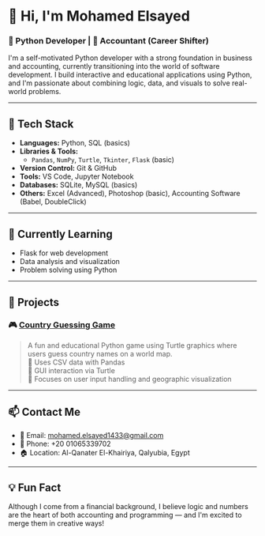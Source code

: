 # 👋 Hi, I'm Mohamed Elsayed

### 🐍 Python Developer | 💼 Accountant (Career Shifter)

I'm a self-motivated Python developer with a strong foundation in business and accounting, currently transitioning into the world of software development. I build interactive and educational applications using Python, and I'm passionate about combining logic, data, and visuals to solve real-world problems.

---

## 🔧 Tech Stack

- **Languages:** Python, SQL (basics)
- **Libraries & Tools:** 
  - `Pandas`, `NumPy`, `Turtle`, `Tkinter`, `Flask` (basic)
- **Version Control:** Git & GitHub
- **Tools:** VS Code, Jupyter Notebook
- **Databases:** SQLite, MySQL (basics)
- **Others:** Excel (Advanced), Photoshop (basic), Accounting Software (Babel, DoubleClick)

---

## 🧠 Currently Learning

- Flask for web development  
- Data analysis and visualization  
- Problem solving using Python  

---

## 📌 Projects

### 🎮 [Country Guessing Game](#)
> A fun and educational Python game using Turtle graphics where users guess country names on a world map.  
> 🔹 Uses CSV data with Pandas  
> 🔹 GUI interaction via Turtle  
> 🔹 Focuses on user input handling and geographic visualization

---

## 📫 Contact Me

- 📧 Email: mohamed.elsayed1433@gmail.com  
- 📱 Phone: +20 01065339702  
- 🏠 Location: Al-Qanater El-Khairiya, Qalyubia, Egypt  

---

## 💡 Fun Fact

Although I come from a financial background, I believe logic and numbers are the heart of both accounting and programming — and I'm excited to merge them in creative ways!


